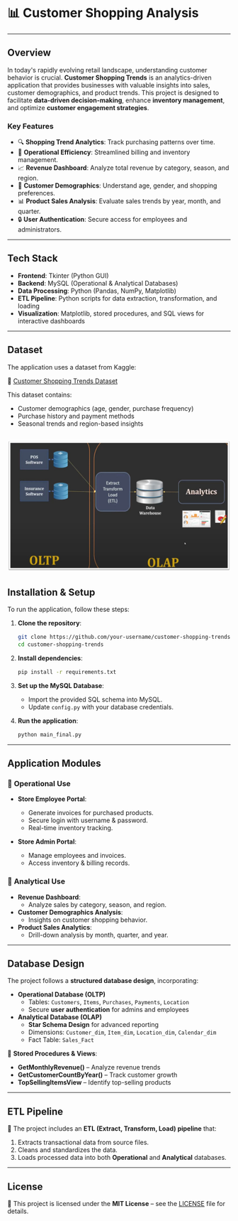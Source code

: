# 📊 **Customer Shopping Analysis**

---

## **Overview**
In today's rapidly evolving retail landscape, understanding customer behavior is crucial. **Customer Shopping Trends** is an analytics-driven application that provides businesses with valuable insights into sales, customer demographics, and product trends. This project is designed to facilitate **data-driven decision-making**, enhance **inventory management**, and optimize **customer engagement strategies**.

### **Key Features**
- 🔍 **Shopping Trend Analytics**: Track purchasing patterns over time.
- 🏪 **Operational Efficiency**: Streamlined billing and inventory management.
- 📈 **Revenue Dashboard**: Analyze total revenue by category, season, and region.
- 👥 **Customer Demographics**: Understand age, gender, and shopping preferences.
- 📊 **Product Sales Analysis**: Evaluate sales trends by year, month, and quarter.
- 🔒 **User Authentication**: Secure access for employees and administrators.

---

## **Tech Stack**
- **Frontend**: Tkinter (Python GUI)
- **Backend**: MySQL (Operational & Analytical Databases)
- **Data Processing**: Python (Pandas, NumPy, Matplotlib)
- **ETL Pipeline**: Python scripts for data extraction, transformation, and loading
- **Visualization**: Matplotlib, stored procedures, and SQL views for interactive dashboards

---

## **Dataset**
The application uses a dataset from Kaggle:

🔗 [Customer Shopping Trends Dataset](https://www.kaggle.com/datasets/iamsouravbanerjee/customer-shopping-trends-dataset)

This dataset contains:
- Customer demographics (age, gender, purchase frequency)
- Purchase history and payment methods
- Seasonal trends and region-based insights

![Customer Analytics Dashboard](images/Picture1.jpg)
---



## **Installation & Setup**
To run the application, follow these steps:

1. **Clone the repository**:
   ```bash
   git clone https://github.com/your-username/customer-shopping-trends.git
   cd customer-shopping-trends
   ```

2. **Install dependencies**:
   ```bash
   pip install -r requirements.txt
   ```

3. **Set up the MySQL Database**:
   - Import the provided SQL schema into MySQL.
   - Update `config.py` with your database credentials.

4. **Run the application**:
   ```bash
   python main_final.py
   ```
---

## **Application Modules**
### 🔹 **Operational Use**
- **Store Employee Portal**:  
  - Generate invoices for purchased products.
  - Secure login with username & password.
  - Real-time inventory tracking.

- **Store Admin Portal**:  
  - Manage employees and invoices.
  - Access inventory & billing records.

### 🔹 **Analytical Use**
- **Revenue Dashboard**:  
  - Analyze sales by category, season, and region.
- **Customer Demographics Analysis**:  
  - Insights on customer shopping behavior.
- **Product Sales Analytics**:  
  - Drill-down analysis by month, quarter, and year.

---

## **Database Design**
The project follows a **structured database design**, incorporating:
- **Operational Database (OLTP)**
  - Tables: `Customers`, `Items`, `Purchases`, `Payments`, `Location`
  - Secure **user authentication** for admins and employees
- **Analytical Database (OLAP)**
  - **Star Schema Design** for advanced reporting
  - Dimensions: `Customer_dim`, `Item_dim`, `Location_dim`, `Calendar_dim`
  - Fact Table: `Sales_Fact`

🔹 **Stored Procedures & Views**:
- **GetMonthlyRevenue()** – Analyze revenue trends
- **GetCustomerCountByYear()** – Track customer growth
- **TopSellingItemsView** – Identify top-selling products

---

## **ETL Pipeline**
🚀 The project includes an **ETL (Extract, Transform, Load) pipeline** that:
1. Extracts transactional data from source files.
2. Cleans and standardizes the data.
3. Loads processed data into both **Operational** and **Analytical** databases.

---


## **License**
📜 This project is licensed under the **MIT License** – see the [LICENSE](LICENSE) file for details.
